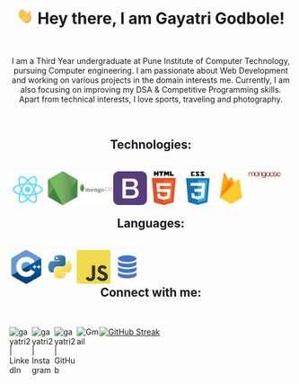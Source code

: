 <h1 align="center"><img src="https://raw.githubusercontent.com/ABSphreak/ABSphreak/master/gifs/Hi.gif" width="30px"> Hey there, I am Gayatri Godbole!</h1>



<!-- <img align="right" src="https://media.giphy.com/media/cLwJ6zsRKyAc2Swzgu/giphy.gif" height="200"/> -->

 <br/>
 
<p align="center">I am a Third Year undergraduate at Pune Institute of Computer Technology, pursuing Computer engineering.
I am passionate about Web Development and working on various projects in the domain interests me.
Currently, I am also focusing on improving my DSA & Competitive Programming skills.
Apart from technical interests, I love sports, traveling and photography.</p>

<br>




<h2 align="center">Technologies: </h2>
<br>
<img align="left" alt="React" width="65px" src="https://raw.githubusercontent.com/github/explore/80688e429a7d4ef2fca1e82350fe8e3517d3494d/topics/react/react.png" />
<img align="left" alt="nodejs" width=60px" src="https://raw.githubusercontent.com/github/explore/80688e429a7d4ef2fca1e82350fe8e3517d3494d/topics/nodejs/nodejs.png" />
<img  align="left" alt="mongodb" width=60px" src="https://raw.githubusercontent.com/github/explore/80688e429a7d4ef2fca1e82350fe8e3517d3494d/topics/mongodb/mongodb.png" />
<img  align="left" alt="bootstrap" width="60px" src="https://raw.githubusercontent.com/github/explore/80688e429a7d4ef2fca1e82350fe8e3517d3494d/topics/bootstrap/bootstrap.png" />
<img align="left" alt="HTML5" width="60px" src="https://raw.githubusercontent.com/github/explore/80688e429a7d4ef2fca1e82350fe8e3517d3494d/topics/html/html.png" />
<img align="left" alt="CSS3" width="60px" src="https://raw.githubusercontent.com/github/explore/80688e429a7d4ef2fca1e82350fe8e3517d3494d/topics/css/css.png" />
<img align="left" width="60px" src="https://raw.githubusercontent.com/github/explore/80688e429a7d4ef2fca1e82350fe8e3517d3494d/topics/firebase/firebase.png" />
<img align="left" width="60px" src="https://github.com/MarioTerron/logo-images/blob/master/logos/mongoose.png" />
<br>
<br> 
<br>

<h2 align="center"> Languages: </h2>
<br>
<div>
<img align="left" width="60px" src="https://raw.githubusercontent.com/github/explore/80688e429a7d4ef2fca1e82350fe8e3517d3494d/topics/cpp/cpp.png"></code>
<img align="left" alt="Python" width="60px" src="https://raw.githubusercontent.com/github/explore/80688e429a7d4ef2fca1e82350fe8e3517d3494d/topics/python/python.png" />
<img align="left" width="60px" src="https://raw.githubusercontent.com/github/explore/80688e429a7d4ef2fca1e82350fe8e3517d3494d/topics/javascript/javascript.png">

<img align="left" alt="SQL" width="60px" src="https://raw.githubusercontent.com/github/explore/80688e429a7d4ef2fca1e82350fe8e3517d3494d/topics/sql/sql.png" />
</div>

<!-- 

<img align="left" alt="gayatri2  | Firebase" width="22px" src="https://cdn.jsdelivr.net/npm/simple-icons@v3/icons/firebase.svg" />

<img align="left" alt="gayatri2  | Heroku" width="22px" src="https://cdn.jsdelivr.net/npm/simple-icons@v3/icons/heroku.svg" />
<br>
<img align="left" alt="gayatri2  | Netlify" width="22px" src="https://cdn.jsdelivr.net/npm/simple-icons@v3/icons/netlify.svg" /> -->

<br>

<br>


<h2 align="center">Connect with me: </h2>

<br>

[<img align="left" alt="gayatri2  | LinkedIn" width="40px" src="https://cdn.jsdelivr.net/npm/simple-icons@v3/icons/linkedin.svg" />][linkedin]
[<img align="left" alt="gayatri2 | Instagram" width="40px" src="https://cdn.jsdelivr.net/npm/simple-icons@v3/icons/instagram.svg" />][instagram]
[<img align="left" alt="gayatri2 | GitHub" width="40px" src="https://cdn.jsdelivr.net/npm/simple-icons@v3/icons/github.svg" />][github]
<a target="_blank" href="mailto:gayatri.godbole02@gmail.com">
  <img align="left" alt="Gmail" width="40px" src="https://cdn.jsdelivr.net/npm/simple-icons@v3/icons/gmail.svg" />
</a>


[![GitHub Streak](https://github-readme-streak-stats.herokuapp.com/?user=gayatri2&theme=dark)](https://git.io/streak-stats)



[instagram]: https://www.instagram.com/gayatri_godbole/
[linkedin]: https://www.linkedin.com/in/gayatri-godbole-b1a0471b6/
[github]:https://github.com/gayatri2

